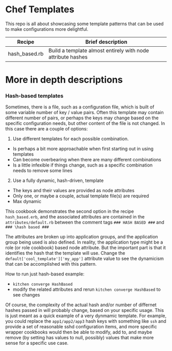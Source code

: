 # Chef Templates
This repo is all about showcasing some template patterns that can be used to make configurations more delightful.

Recipe|Brief description
------|-----------------
hash_based.rb|Build a template almost entirely with node attribute hashes

# More in depth descriptions
### Hash-based templates
Sometimes, there is a file, such as a configuration file, which is built of some variable number of key / value pairs. Often this template may contain different number of pairs, or perhaps the keys may change based on the specific configuration needs, but other content of the file is not changed. In this case there are a couple of options:
1. Use different templates for each possible combination.
  - Is perhaps a bit more approachable when first starting out in using templates
  - Can become overbearing when there are many different combinations
  - Is a little infexible if things change, such as a specific combination needs to remove some lines
2. Use a fully dynamic, hash-driven, template
  - The keys and their values are provided as node attributes
  - Only one, or maybe a couple, actual template file(s) are required
  - Max dynamic

This cookbook demonstrates the second option in the recipe `hash_based.erb`, and the associated attributes are contained in the `attributes/default.rb` between the comment tags `### HASH BASED ###` and `### \hash based ###`

The attributes are broken up into application groups, and the application group being used is also defined. In reality, the application type might be a role (or role cookbook) based node attribute. But the important part is that it identifies the hash that the template will use. Change the `default['cool_template']['my_app']` attribute value to see the dynamicism that can be accomplished with this pattern.

How to run just hash-based example:
- `kitchen converge HashBased`
- modify the related attributes and rerun `kitchen converge HashBased` to see changes

Of course, the complexity of the actual hash and/or number of differnet hashes passed in will probably change, based on your specific usage. This is just meant as a quick example of a very dynmamic template. For example, you could replace the `app1/app2/app3` hash keys with something like `ssh` and provide a set of reasonable sshd configuration items, and more specific wrapper cookbooks would then be able to modify, add to, and maybe remove (by setting has values to null, possibly) values that make more sense for a specific use case.
